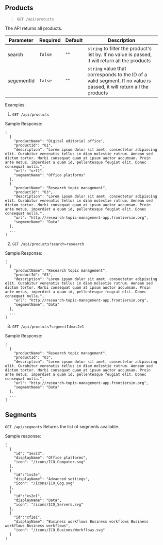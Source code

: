 ## Products 
> `GET /api/products`

The API returns all products.

| Parameter | Required | Default | Description |
|-----------|-------------|------------| ---- |
| search | `false` | "" | `string` to filter the product's list by. If no value is passed, it will return all the products |
| segementId | `false` |"" | `string` value that corresponds to the ID of a valid segment. If no value is passed, it will return all the products |

Examples:
1. `GET /api/products`

Sample Response:
```
[
  {
    "productName": "Digital editorial office",
    "productId": "01",
    "description": "Lorem ipsum dolor sit amet, consectetur adipiscing elit. Curabitur venenatis tellus in diam molestie rutrum. Aenean sed dictum tortor. Morbi consequat quam at ipsum auctor accumsan. Proin ante metus, imperdiet a quam id, pellentesque feugiat elit. Donec consequat nulla.",
    "url": "url1",
    "segmentName": "Office platforms"
  },
  {
    "productName": "Research topic management",
    "productId": "03",
    "description": "Lorem ipsum dolor sit amet, consectetur adipiscing elit. Curabitur venenatis tellus in diam molestie rutrum. Aenean sed dictum tortor. Morbi consequat quam at ipsum auctor accumsan. Proin ante metus, imperdiet a quam id, pellentesque feugiat elit. Donec consequat nulla.",
    "url": "http://research-topic-management-app.frontiersin.org",
    "segmentName": "Data"
  },
  ...
]
```
2. `GET /api/products?search=research`

Sample Response:
```
[
  {
    "productName": "Research topic management",
    "productId": "03",
    "description": "Lorem ipsum dolor sit amet, consectetur adipiscing elit. Curabitur venenatis tellus in diam molestie rutrum. Aenean sed dictum tortor. Morbi consequat quam at ipsum auctor accumsan. Proin ante metus, imperdiet a quam id, pellentesque feugiat elit. Donec consequat nulla.",
    "url": "http://research-topic-management-app.frontiersin.org",
    "segmentName": "Data"
  },
  ...
]
```
3. `GET /api/products?segmentId=xs2e1`

Sample Response:
```
[
  {
    "productName": "Research topic management",
    "productId": "03",
    "description": "Lorem ipsum dolor sit amet, consectetur adipiscing elit. Curabitur venenatis tellus in diam molestie rutrum. Aenean sed dictum tortor. Morbi consequat quam at ipsum auctor accumsan. Proin ante metus, imperdiet a quam id, pellentesque feugiat elit. Donec consequat nulla.",
    "url": "http://research-topic-management-app.frontiersin.org",
    "segmentName": "Data"
  },
  ...
]
```

## Segments
`GET /api/segments`
Returns the list of segments available.

Sample response:
```
[
  {
    "id": "1es23",
    "displayName": "Office platforms",
    "icon": "/icons/ICO_Computer.svg"
  },
  {
    "id":"1xs2e",
    "displayName": "Advanced settings",
    "icon": "/icons/ICO_Cog.svg"
  },
  {
    "id":"xs2e1",
    "displayName": "Data",
    "icon": "/icons/ICO_Servers.svg"
  },
  {
    "id":"xf2e1",
    "displayName": "Business workflows Business workflows Business workflows Business workflows",
    "icon": "/icons/ICO_BusinessWorkflows.svg"
  }
]
```

